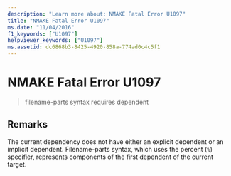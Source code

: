 ```yaml
---
description: "Learn more about: NMAKE Fatal Error U1097"
title: "NMAKE Fatal Error U1097"
ms.date: "11/04/2016"
f1_keywords: ["U1097"]
helpviewer_keywords: ["U1097"]
ms.assetid: dc6868b3-8425-4920-858a-774ad0c4c5f1
---
```

# NMAKE Fatal Error U1097

> filename-parts syntax requires dependent

## Remarks

The current dependency does not have either an explicit dependent or an implicit dependent. Filename-parts syntax, which uses the percent (`%`) specifier, represents components of the first dependent of the current target.
